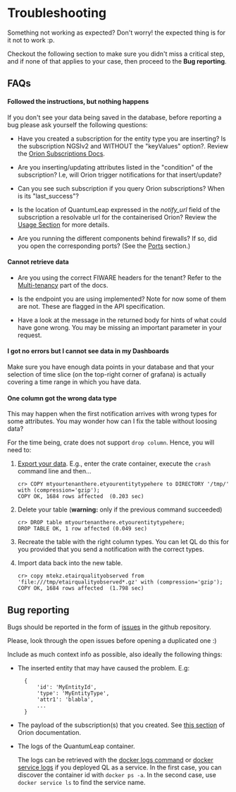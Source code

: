 # Troubleshooting

Something not working as expected? Don't worry! the expected thing is for it
not to work :p.

Checkout the following section to make sure you didn't miss a critical step,
and if none of that applies to your case, then proceed to the **Bug reporting**.

## FAQs

#### Followed the instructions, but nothing happens

If you don't see your data being saved in the database, before reporting a bug
please ask yourself the following questions:

- Have you created a subscription for the entity type you are inserting? Is
the subscription NGSIv2 and WITHOUT the "keyValues" option?. Review the [Orion Subscriptions Docs](https://fiware-orion.readthedocs.io/en/master/user/walkthrough_apiv2/index.html#subscriptions).

- Are you inserting/updating attributes listed in the "condition" of the
subscription? I.e, will Orion trigger notifications for that insert/update?

- Can you see such subscription if you query Orion subscriptions? When is its
"last_success"?

- Is the location of QuantumLeap expressed in the *notify_url* field of the
subscription a resolvable url for the containerised Orion? Review the
[Usage Section](./index.md) for more details.

- Are you running the different components behind firewalls? If so, did you
open the corresponding ports? (See the [Ports](../admin/ports.md) section.)

#### Cannot retrieve data

- Are you using the correct FIWARE headers for the tenant? Refer to the [Multi-tenancy](index.md#multi-tenancy)
part of the docs.

- Is the endpoint you are using implemented? Note for now some of them are not.
These are flagged in the API specification.

- Have a look at the message in the returned body for hints of what could have
gone wrong. You may be missing an important parameter in your request.

#### I got no errors but I cannot see data in my Dashboards

Make sure you have enough data points in your database and that your selection
of time slice (on the top-right corner of grafana) is actually covering a time
range in which you have data.

#### One column got the wrong data type

This may happen when the first notification arrives with wrong types for some attributes. You may wonder how can I fix the table without loosing data?

For the time being, crate does not support `drop column`. Hence, you will need to:

1. [Export your data](https://crate.io/docs/crate/reference/en/latest/sql/statements/copy-to.html). E.g., enter the crate container, execute the `crash` command line and then...

    ```
    cr> COPY mtyourtenanthere.etyourentitytypehere to DIRECTORY '/tmp/' with (compression='gzip');
    COPY OK, 1684 rows affected  (0.203 sec)
    ```

2. Delete your table (**warning:** only if the previous command succeeded)

    ```
    cr> DROP table mtyourtenanthere.etyourentitytypehere;
    DROP TABLE OK, 1 row affected (0.049 sec)
    ```

3. Recreate the table with the right column types. You can let QL do this for you provided that you send a notification with the correct types.

4. Import data back into the new table.

    ```
    cr> copy mtekz.etairqualityobserved from 'file:///tmp/etairqualityobserved*.gz' with (compression='gzip');
    COPY OK, 1684 rows affected  (1.798 sec)
    ```

## Bug reporting

Bugs should be reported in the form of
[issues](https://github.com/smartsdk/ngsi-timeseries-api/issues) in the github
repository.

Please, look through the open issues before opening a duplicated one :)

Include as much context info as possible, also ideally the following things:

- The inserted entity that may have caused the problem. E.g:

        {
            'id': 'MyEntityId',
            'type': 'MyEntityType',
            'attr1': 'blabla',
            ...
        }

- The payload of the subscription(s) that you created. See [this section](https://fiware-orion.readthedocs.io/en/master/user/walkthrough_apiv2/index.html#subscriptions)
of Orion documentation.

- The logs of the QuantumLeap container.

    The logs can be retrieved with the [docker logs command](https://docs.docker.com/engine/reference/commandline/logs/#options)
    or [docker service logs](https://docs.docker.com/engine/reference/commandline/service_logs/)
    if you deployed QL as a service. In the first case, you can discover the
    container id with `docker ps -a`. In the second case, use
    `docker service ls` to find the service name.
